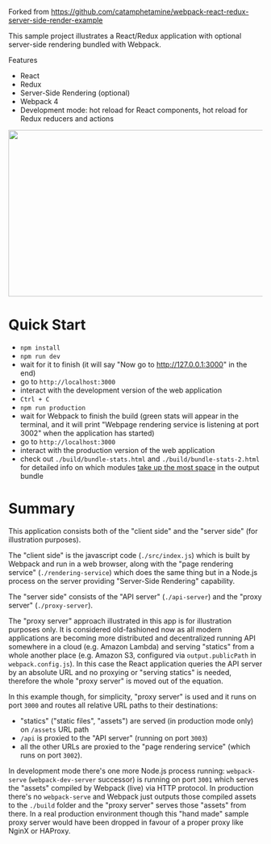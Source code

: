 Forked from https://github.com/catamphetamine/webpack-react-redux-server-side-render-example

This sample project illustrates a React/Redux application with optional server-side rendering bundled with Webpack.

Features

* React
* Redux
* Server-Side Rendering (optional)
* Webpack 4
* Development mode: hot reload for React components, hot reload for Redux reducers and actions

<img src="https://raw.githubusercontent.com/catamphetamine/webpack-react-redux-server-side-render-example/master/docs/images/screenshot.png" width="840" height="330"/>

Quick Start
===========

* `npm install`
* `npm run dev`
* wait for it to finish (it will say "Now go to http://127.0.0.1:3000" in the end)
* go to `http://localhost:3000`
* interact with the development version of the web application
* `Ctrl + C`
* `npm run production`
* wait for Webpack to finish the build (green stats will appear in the terminal, and it will print "Webpage rendering service is listening at port 3002" when the application has started)
* go to `http://localhost:3000`
* interact with the production version of the web application
* check out `./build/bundle-stats.html` and `./build/bundle-stats-2.html` for detailed info on which modules [take up the most space](https://blog.etleap.com/2017/02/02/inspecting-your-webpack-bundle/) in the output bundle

Summary
=======

This application consists both of the "client side" and the "server side" (for illustration purposes).

The "client side" is the javascript code (`./src/index.js`) which is built by Webpack and run in a web browser, along with the "page rendering service" (`./rendering-service`) which does the same thing but in a Node.js process on the server providing "Server-Side Rendering" capability.

The "server side" consists of the "API server" (`./api-server`) and the "proxy server" (`./proxy-server`).

The "proxy server" approach illustrated in this app is for illustration purposes only. It is considered old-fashioned now as all modern applications are becoming more distributed and decentralized running API somewhere in a cloud (e.g. Amazon Lambda) and serving "statics" from a whole another place (e.g. Amazon S3, configured via `output.publicPath` in `webpack.config.js`). In this case the React application queries the API server by an absolute URL and no proxying or "serving statics" is needed, therefore the whole "proxy server" is moved out of the equation.

In this example though, for simplicity, "proxy server" is used and it runs on port `3000` and routes all relative URL paths to their destinations:

* "statics" ("static files", "assets") are served (in production mode only) on `/assets` URL path
* `/api` is proxied to the "API server" (running on port `3003`)
* all the other URLs are proxied to the "page rendering service" (which runs on port `3002`).

In development mode there's one more Node.js process running: `webpack-serve` (`webpack-dev-server` successor) is running on port `3001` which serves the "assets" compiled by Webpack (live) via HTTP protocol. In production there's no `webpack-serve` and Webpack just outputs those compiled assets to the `./build` folder and the "proxy server" serves those "assets" from there. In a real production environment though this "hand made" sample proxy server would have been dropped in favour of a proper proxy like NginX or HAProxy.
